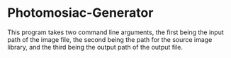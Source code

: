 # Photomosiac-Generator

This program takes two command line arguments, the first being the input path of the image file, the second being the path for the source image library, and the third being the output path of the output file.
